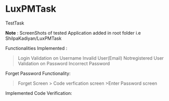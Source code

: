 # LuxPMTask
TestTask

**Note** : ScreenShots of tested Application added in root folder i.e ShilpaKadiyan/LuxPMTask


Functionalities Implemented :
>Login
>Validation on Username 
  >Invalid User(Email)
  >Notregistered User
>Validation on Password
  >Incorrect Password

Forget Password Functionality:
>Forget Screen > Code verfication screen >Enter Password screen

Implemented Code Verification:

